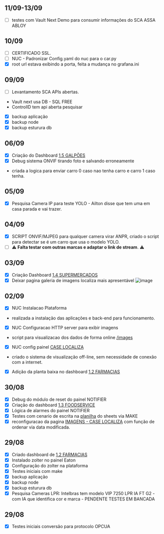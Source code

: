 ## 11/09-13/09
- [ ] testes com Vault Next Demo para consumir informações do SCA ASSA ABLOY

## 10/09
- [ ] CERTIFICADO SSL.
- [ ] NUC - Padronizar Config.yaml do nuc para o car.py
- [x] root url estava exibindo a  porta, feita a mudança no grafana.ini

## 09/09
- [ ] Levantamento SCA APIs abertas.
- Vault next usa DB - SQL FREE
- ControlID tem api aberta pesquisar
- [x] backup aplicação
- [x] backup node
- [x] backup esturura db

## 06/09
- [x] Criação do Dashboard [1.5 GALPÕES](http://datawatcher360.online/d/fdwps7wy1mfb4b/1-5-galpoes?orgId=1)
- [x] Debug sistema ONVIF tirando foto e salvando erroneamente
- criada a logica para enviar carro 0 caso nao tenha carro e carro 1 caso tenha. 

## 05/09
- [X] Pesquisa Camera IP para teste  YOLO - Ailton disse que tem uma em casa parada e vai trazer.

## 04/09
- [x] SCRIPT ONVIF/MJPEG para qualquer camera virar ANPR, criado o script para detectar se é um carro que usa o modelo YOLO.
- [ ] :warning: **Falta testar com outras marcas e adaptar o link de stream**. :warning:
     
## 03/09
- [x] Criação Dashboard [1.4 SUPERMERCADOS](http://datawatcher360.online/d/cdwokjwmqdf5sf/1-4-supermercados?orgId=1&from=now-15m&to=now)
- [x] Deixar pagina galeria de imagens localiza mais apresentável
![image](https://github.com/user-attachments/assets/48182090-0e42-4cb8-a9b7-2b9f242dadec)

## 02/09
- [X] NUC Instalacao Plataforma
- realizada a instalação das aplicações e back-end para funcionamento. 
- [X] NUC Configuracao HTTP server para exibir imagens
- script para visualizacao dos dados de forma online [/images](http://172.16.21.26:5000/images)
- [X] NUC config painel [CASE LOCALIZA](http://172.16.21.26:3000/d/cdum1mjw0fmkgb/case-localiza?orgId=1&refresh=5s)
- criado o sistema de visualização off-line, sem necessidade de conexão com a internet.
- [x] Adição da planta baixa no dashboard [1.2 FARMACIAS](http://datawatcher360.online/d/bdw6r2irh6osge/1-2-farmacias?orgId=1&refresh=15m)
      
## 30/08
- [x] Debug do módulo de reset do painel NOTIFIER
- [x] Criação do dashboard [1.3 FOODSERVICE ](http://datawatcher360.online/d/ddw7lsxomvnr4e/1-3-foodservice?orgId=1)
- [x] Lógica de alarmes do painel NOTIFIER
- [x] Testes com cenario de escrita na [planilha](https://docs.google.com/spreadsheets/d/1J9qzPVf_nZpotznFawwqmfLAN28MrBDTecxQ3kifgHo/edit?usp=sharing) do sheets via MAKE 
- [x] reconfiguracao da pagina [IMAGENS - CASE LOCALIZA](http://datawatcher360.online:5000/images)  com função de ordenar via data modificada.

## 29/08
- [x] Criado dashboard de  [1.2 FARMACIAS](http://datawatcher360.online/d/bdw6r2irh6osge/1-2-farmacias?orgId=1&refresh=15m)
- [x] Instalado zolter no painel Eaton
- [x] Configuração do zolter na plataforma
- [x] Testes iniciais com make
- [x] backup aplicação
- [x] backup node
- [x] backup esturura db
- [x] Pesquisa Cameras LPR: Intelbras tem modelo VIP 7250 LPR IA FT G2 - com IA que identifica cor e marca - PENDENTE TESTES EM BANCADA

## 29/08
- [x] Testes iniciais conversão para protocolo OPCUA
